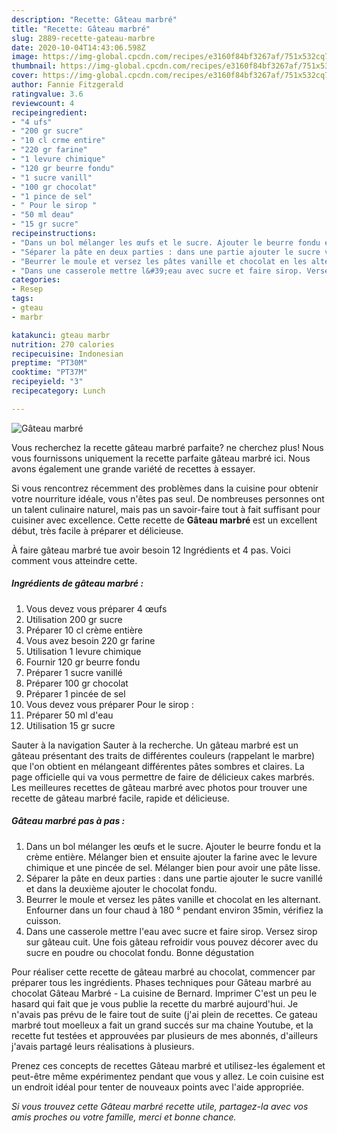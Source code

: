 ```yaml
---
description: "Recette: Gâteau marbré"
title: "Recette: Gâteau marbré"
slug: 2889-recette-gateau-marbre
date: 2020-10-04T14:43:06.598Z
image: https://img-global.cpcdn.com/recipes/e3160f84bf3267af/751x532cq70/gateau-marbre-photo-principale-de-la-recette.jpg
thumbnail: https://img-global.cpcdn.com/recipes/e3160f84bf3267af/751x532cq70/gateau-marbre-photo-principale-de-la-recette.jpg
cover: https://img-global.cpcdn.com/recipes/e3160f84bf3267af/751x532cq70/gateau-marbre-photo-principale-de-la-recette.jpg
author: Fannie Fitzgerald
ratingvalue: 3.6
reviewcount: 4
recipeingredient:
- "4 ufs"
- "200 gr sucre"
- "10 cl crme entire"
- "220 gr farine"
- "1 levure chimique"
- "120 gr beurre fondu"
- "1 sucre vanill"
- "100 gr chocolat"
- "1 pince de sel"
- " Pour le sirop "
- "50 ml deau"
- "15 gr sucre"
recipeinstructions:
- "Dans un bol mélanger les œufs et le sucre. Ajouter le beurre fondu et la crème entière. Mélanger bien et ensuite ajouter la farine avec le levure chimique et une pincée de sel. Mélanger bien pour avoir une pâte lisse."
- "Séparer la pâte en deux parties : dans une partie ajouter le sucre vanillé et dans la deuxième ajouter le chocolat fondu."
- "Beurrer le moule et versez les pâtes vanille et chocolat en les alternant. Enfourner dans un four chaud à 180 ° pendant environ 35min, vérifiez la cuisson."
- "Dans une casserole mettre l&#39;eau avec sucre et faire sirop. Versez sirop sur gâteau cuit. Une fois gâteau refroidir vous pouvez décorer avec du sucre en poudre ou chocolat fondu. Bonne dégustation"
categories:
- Resep
tags:
- gteau
- marbr

katakunci: gteau marbr 
nutrition: 270 calories
recipecuisine: Indonesian
preptime: "PT30M"
cooktime: "PT37M"
recipeyield: "3"
recipecategory: Lunch

---
```



![Gâteau marbré](https://img-global.cpcdn.com/recipes/e3160f84bf3267af/751x532cq70/gateau-marbre-photo-principale-de-la-recette.jpg)

Vous recherchez la recette gâteau marbré parfaite? ne cherchez plus! Nous vous fournissons uniquement la recette parfaite gâteau marbré ici. Nous avons également une grande variété de recettes à essayer.

Si vous rencontrez récemment des problèmes dans la cuisine pour obtenir votre nourriture idéale, vous n'êtes pas seul. De nombreuses personnes ont un talent culinaire naturel, mais pas un savoir-faire tout à fait suffisant pour cuisiner avec excellence. Cette recette de <strong> Gâteau marbré </strong> est un excellent début, très facile à préparer et délicieuse.

<!--inarticleads1-->

À faire gâteau marbré tue avoir besoin 12 Ingrédients et 4 pas. Voici comment vous atteindre cette.

##### Ingrédients de gâteau marbré :

1. Vous devez vous préparer 4 œufs
1. Utilisation 200 gr sucre
1. Préparer 10 cl crème entière
1. Vous avez besoin 220 gr farine
1. Utilisation 1 levure chimique
1. Fournir 120 gr beurre fondu
1. Préparer 1 sucre vanillé
1. Préparer 100 gr chocolat
1. Préparer 1 pincée de sel
1. Vous devez vous préparer  Pour le sirop :
1. Préparer 50 ml d&#39;eau
1. Utilisation 15 gr sucre


Sauter à la navigation Sauter à la recherche. Un gâteau marbré est un gâteau présentant des traits de différentes couleurs (rappelant le marbre) que l&#39;on obtient en mélangeant différentes pâtes sombres et claires. La page officielle qui va vous permettre de faire de délicieux cakes marbrés. Les meilleures recettes de gâteau marbré avec photos pour trouver une recette de gâteau marbré facile, rapide et délicieuse. 

<!--inarticleads2-->

##### Gâteau marbré pas à pas :

1. Dans un bol mélanger les œufs et le sucre. Ajouter le beurre fondu et la crème entière. Mélanger bien et ensuite ajouter la farine avec le levure chimique et une pincée de sel. Mélanger bien pour avoir une pâte lisse.
1. Séparer la pâte en deux parties : dans une partie ajouter le sucre vanillé et dans la deuxième ajouter le chocolat fondu.
1. Beurrer le moule et versez les pâtes vanille et chocolat en les alternant. Enfourner dans un four chaud à 180 ° pendant environ 35min, vérifiez la cuisson.
1. Dans une casserole mettre l&#39;eau avec sucre et faire sirop. Versez sirop sur gâteau cuit. Une fois gâteau refroidir vous pouvez décorer avec du sucre en poudre ou chocolat fondu. Bonne dégustation


Pour réaliser cette recette de gâteau marbré au chocolat, commencer par préparer tous les ingrédients. Phases techniques pour Gâteau marbré au chocolat  Gâteau Marbré - La cuisine de Bernard. Imprimer C&#39;est un peu le hasard qui fait que je vous publie la recette du marbré aujourd&#39;hui. Je n&#39;avais pas prévu de le faire tout de suite (j&#39;ai plein de recettes. Ce gateau marbré tout moelleux a fait un grand succés sur ma chaine Youtube, et la recette fut testées et approuvées par plusieurs de mes abonnés, d&#39;ailleurs j&#39;avais partagé leurs réalisations à plusieurs. 

<!--inarticleads1-->

<p>
Prenez ces concepts de recettes Gâteau marbré et utilisez-les également et peut-être même expérimentez pendant que vous y allez. Le coin cuisine est un endroit idéal pour tenter de nouveaux points avec l'aide appropriée.
</p>

<p>
<i>Si vous trouvez cette Gâteau marbré recette utile, partagez-la avec vos amis proches ou votre famille, merci et bonne chance.</i>
</p>
